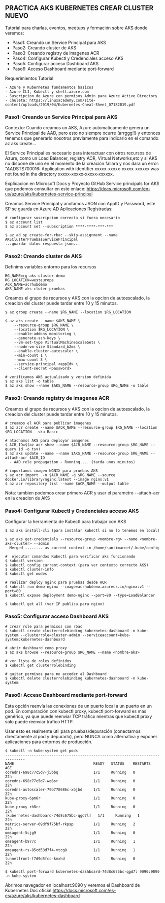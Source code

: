**PRACTICA AKS KUBERNETES CREAR CLUSTER NUEVO**
------------------------------------------------------------------

Tutorial para charlas, eventos, meetups y formación sobre AKS donde veremos:

   - Paso1: Creando un Service Principal para AKS
   - Paso2: Creando cluster de AKS 
   - Paso3: Creando registry de imagenes ACR
   - Paso4: Configurar Kubectl y Credenciales acceso AKS
   - Paso5: Configurar acceso Dashboard AKS
   - Paso6: Acceso Dashboard mediante port-forward

Requerimientos Tutorial:

    - Azure y Kubernetes fundamentos basicos
    - Azure CLI, Kubectl y shell.azure.com
    - Suscripcion de Azure con permisos Admin para Azure Active Directory
    - Chuleta: https://linuxacademy.com/site-content/uploads/2019/04/Kubernetes-Cheat-Sheet_07182019.pdf

### Paso1: Creando un Service Principal para AKS

Contexto: Cuando creamos un AKS, Azure automaticamente genera un Service Principal de AAD, pero esto no siempre ocurre (arrggg!!) y entonces tenemos que generarlo nosotros previamente para indicarlo en el comando: az aks create... 

El Service Principal es necesario para interactuar con otros recursos de Azure, como un Load Balancer, registry ACR, Virtual Networks,etc y si AKS no dispone de uno en el momento de la creación fallará y nos dara un error: "AADSTS700016: Application with identifier xxxxx-xxxxx-xxxxx-xxxxxx was not found in the directory xxxxx-xxxxx-xxxxx-xxxxxx.

Explicacion en Microsoft Docs y Proyecto GitHub Service principals for AKS que podemos consultar en este enlace: 
https://docs.microsoft.com/en-us/azure/aks/kubernetes-service-principal

Creamos Service Principal y anotamos JSON con AppID y Password, este SP se guarda en Azure AD Aplicaciones Registradas:
```
# configurar suscripcion correcta si fuera necesario
$ az account list
$ az account set --subscription ****-****-***-***

$ az ad sp create-for-rbac --skip-assignment --name AKSClusterPruebasServicePrincipal
...guardar datos respuesta json...
```

### Paso2: Creando cluster de AKS

Definims variables entorno para los recursos
```
RG_NAME=rg-aks-cluster-demo
RG_LOCATION=westeurope
ACR_NAME=acrhubdemo
AKS_NAME-aks-cluter-pruebas

```

Creamos el grupo de recursos y AKS con la opcion de autoescalado, la creacion del cluster puede tardar entre 10 y 15 minutos.
```
$ az group create --name $RG_NAME --location $RG_LOCATION

$ az aks create --name $AKS_NAME \
    --resource-group $RG_NAME \
    --location $RG_LOCATION \
    --enable-addons monitoring \
    --generate-ssh-keys \
    --vm-set-type VirtualMachineScaleSets \
    --node-vm-size Standard_b2ms \
    --enable-cluster-autoscaler \
    --min-count 1 \
    --max-count 3 \
    --service-principal <appId> \
    --client-secret <password>
    
# verificamos AKS actualizado y version definida
$ az aks list -o table
$ az aks show --name $AKS_NAME --resource-group $RG_NAME -o table    
```

### Paso3: Creando registry de imagenes ACR

Creamos el grupo de recursos y AKS con la opcion de autoescalado, la creacion del cluster puede tardar entre 10 y 15 minutos.
```
# creamos el ACR para publicar imagenes
$ az acr create --name $ACR_NAME --resource-group $RG_NAME --location $RG_LOCATION --sku Basic

# atachamos AKS para deployar imagenes
$ ACR_ID=$(az acr show --name $ACR_NAME --resource-group $RG_NAME --query id -o tsv)
$ az aks update --name --name $AKS_NAME --resource-group $RG_NAME --attach-acr $ACR_ID
  - AAD role propagation - Running.... (tarda unos minutos)
  
# importamos imagen NGNIX para pruebas AKS
$ az acr import  -n $ACR_NAME -g $RG_NAME --source docker.io/library/nginx:latest --image nginx:v1
$ az acr repository list --name $ACR_NAME --output table
```

Nota: tambien podemos crear primero ACR y usar el parametro --attach-acr en la creacion de AKS

### Paso4: Configurar Kubectl y Credenciales acceso AKS

Configurar la herramienta de Kubectl para trabajar con AKS
```
$ az aks install-cli (para instalar kubectl si no lo tenemos en local)

$ az aks get-credentials --resource-group <nombre-rg> --name <nombre-aks-cluster> --admin
  Merged ........ as current context in /home/santimacnet/.kube/config

#  ejecutar comandos Kubectl para verificar aks funcionando
$ kubectl version
$ kubectl config current-context (para ver contexto correcto AKS)
$ kubectl cluster-info
$ kubectl get nodes

# realizar deploy nginx para pruebas desde ACR
$ kubectl run demo-nginx --image=acrhubdemo.azurecr.io/nginx:v1 --port=80
$ kubectl expose deployment demo-nginx --port=80 --type=LoadBalancer

$ kubectl get all (ver IP publica para nginx)
```

### Paso5: Configurar acceso Dashboard AKS

```
# crear role para permisos con rbac
$ kubectl create clusterrolebinding kubernetes-dashboard -n kube-system --clusterrole=cluster-admin --serviceaccount=kube-system:kubernetes-dashboard

# abrir dashboard como proxy
$ az aks browse --resource-group $RG_NAME --name <nombre-aks>

# ver lista de roles definidos
$ kubectl get clusterrolebinding 

# quitar permisos para no acceder al Dashboard
$ kubectl delete clusterrolebinding kubernetes-dashboard -n kube-system
```

### Paso6: Acceso Dashboard mediante port-forward

Esta opción reenvía las conexiones de un puerto local a un puerto en un pod. En comparación con kubectl proxy, kubectl port-forward es más genérico, ya que puede reenviar TCP tráfico mientras que kubectl proxy solo puede reenviar tráfico HTTP.

Usar esto es realmente útil para pruebas/depuración (conectarnos directamente al pod y depurarlo), pero NUNCA como alternativa y exponer aplicaciones para entornos de producción.

```
$ kubectl -n kube-system get pods
-------------------------------------------------------------------------------
NAME                                    READY   STATUS    RESTARTS   AGE
coredns-698c77c5d7-j5bbq                1/1     Running   0          22h
coredns-698c77c5d7-wq6sr                1/1     Running   0          22h
coredns-autoscaler-79b778686c-xbjbd     1/1     Running   0          22h
kube-proxy-6pm6r                        1/1     Running   0          22h
kube-proxy-rh8rr                        1/1     Running   0          22h
[kubernetes-dashboard-74d8c675bc-qgd7l]   1/1     Running   1          22h
metrics-server-69df9f75bf-rkpsp         1/1     Running   2          22h
omsagent-5cjg9                          1/1     Running   0          22h
omsagent-b977c                          1/1     Running   1          22h
omsagent-rs-85cd58d7f4-vtcg8            1/1     Running   1          22h
tunnelfront-f7d9d5fcc-kmxhd             1/1     Running   0          22h

$ kubectl port-forward kubernetes-dashboard-74d8c675bc-qgd7l 9090:9090 -n kube-system
```
Abrimos navegador en localhost:9090 y veremos el Dashboard de Kubernetes
Doc oficial:https://docs.microsoft.com/es-es/azure/aks/kubernetes-dashboard


